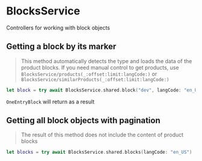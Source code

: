 # BlocksService

Controllers for working with block objects

## Getting a block by its marker

> This method automatically detects the type and loads the data of the product blocks.
> If you need manual control to get products, use ``BlocksService/products(_:offset:limit:langCode:)`` or ``BlocksService/similarProducts(_:offset:limit:langCode:)``

```swift
let block = try await BlocksService.shared.block("dev", langCode: "en_US")
```

``OneEntryBlock`` will return as a result

## Getting all block objects with pagination

> The result of this method does not include the content of product blocks

```swift
let blocks = try await BlocksService.shared.blocks(langCode: "en_US")
```
